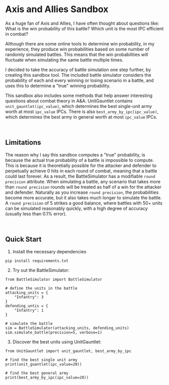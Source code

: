 # Axis and Allies Sandbox
As a huge fan of Axis and Allies, I have often thought about questions like:
What is the win probability of this battle?
Which unit is the most IPC efficient in combat?

Although there are some online tools to determine win probability, in my experience, they produce win probabilities
based on some number of randomly simulated battles. This means that the win probabilities will fluctuate when simulating
the same battle multiple times.

I decided to take the accuracy of battle simulation one step further, by creating this sandbox tool. The included battle
simulator considers the probability of each and every winning or losing scenario in a battle, and uses this to determine
a "true" winning probability.

This sandbox also includes some methods that help answer interesting questions about combat theory in A&A. UnitGauntlet 
contains `unit_gauntlet(ipc_value)`, which determines the best single-unit army worth at most `ipc_value` IPCs. There is
also `best_army_by_ipc(ipc_value)`, which determines the best army in general worth at most `ipc_value` IPCs.

<br>

## Limitations
The reason why I say this sandbox computes a "true" probability, is because the actual true probability of a battle is
impossible to compute. This is because it is theoretially possible for the attacker and defender to perpetually achieve
0 hits in each round of combat, meaning that a battle could last forever. As a result, the BattleSimulator has a modifiable
`round precision` attribute. When simulating a battle, any scenario that takes more than `round precision` 
rounds will be treated as half of a win for the attacker and defender. Naturally as you increase `round precision`, the probabilities
become more accurate, but it also takes much longer to simulate the battle. A `round precision` of 5 strikes a good balance,
where battles with 50+ units can be simulated reasonably quickly, with a high degree of accuracy (usually less than 0.1% error).

<br>

## Quick Start
1. Install the necessary dependencies
```
pip install requirements.txt
```

2. Try out the BattleSimulator:
```
from BattleSimulator import BattleSimulator

# define the units in the battle
attacking_units = {
    "Infantry": 3
}
defending_untis = {
    "Infantry": 1
}

# simulate the battle
sim = BattleSimulator(attacking_units, defending_units)
sim.simulate_battle(precision=5, verbose=1)
```

3. Discover the best units using UnitGauntlet:
```
from UnitGauntlet import unit_gauntlet, best_army_by_ipc

# find the best single unit army
print(unit_guantlet(ipc_value=20))

# find the best general army
print(best_army_by_ipc(ipc_value=20))
```
